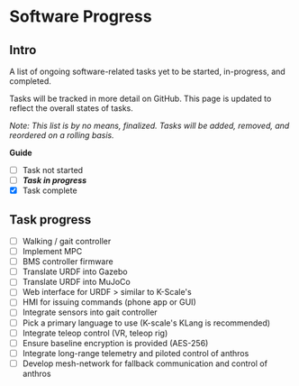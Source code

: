 # Software Progress

## Intro
A list of ongoing software-related tasks yet to be started, in-progress, and completed.

Tasks will be tracked in more detail on GitHub. This page is updated to reflect the overall states of tasks.

*Note: This list is by no means, finalized. Tasks will be added, removed, and reordered on a rolling basis.*

**Guide** 

- [ ] Task not started
- [ ] ***Task in progress***
- [X] Task complete

## Task progress

- [ ] Walking / gait controller
- [ ] Implement MPC
- [ ] BMS controller firmware
- [ ] Translate URDF into Gazebo
- [ ] Translate URDF into MuJoCo
- [ ] Web interface for URDF > similar to K-Scale's 
- [ ] HMI for issuing commands (phone app or GUI)
- [ ] Integrate sensors into gait controller
- [ ] Pick a primary language to use (K-scale's KLang is recommended)
- [ ] Integrate teleop control (VR, teleop rig)
- [ ] Ensure baseline encryption is provided (AES-256)
- [ ] Integrate long-range telemetry and piloted control of anthros
- [ ] Develop mesh-network for fallback communication and control of anthros
